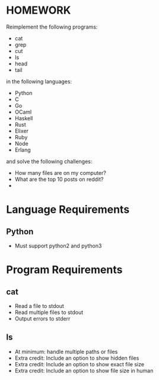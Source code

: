 # HOMEWORK

Reimplement the following programs:

* cat
* grep
* cut
* ls
* head
* tail

in the following languages:

* Python
* C
* Go
* OCaml
* Haskell
* Rust
* Elixer
* Ruby
* Node
* Erlang

and solve the following challenges:

* How many files are on my computer?
* What are the top 10 posts on reddit?
* 

# Language Requirements

## Python

* Must support python2 and python3

# Program Requirements

## cat

* Read a file to stdout
* Read multiple files to stdout
* Output errors to stderr

## ls

* At minimum: handle multiple paths or files
* Extra credit: Include an option to show hidden files
* Extra credit: Include an option to show exact file size
* Extra credit: Include an option to show file size in human
